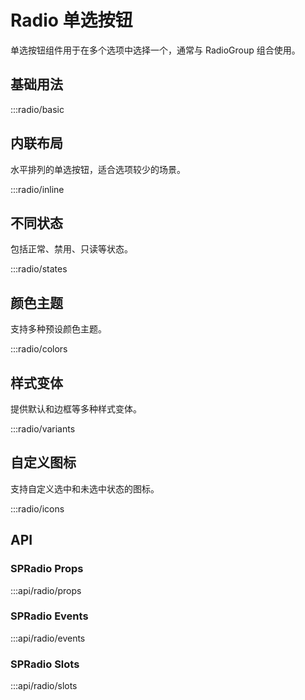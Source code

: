 # Radio 单选按钮

单选按钮组件用于在多个选项中选择一个，通常与 RadioGroup 组合使用。

## 基础用法

:::radio/basic

## 内联布局

水平排列的单选按钮，适合选项较少的场景。

:::radio/inline

## 不同状态

包括正常、禁用、只读等状态。

:::radio/states

## 颜色主题

支持多种预设颜色主题。

:::radio/colors

## 样式变体

提供默认和边框等多种样式变体。

:::radio/variants

## 自定义图标

支持自定义选中和未选中状态的图标。

:::radio/icons

## API

### SPRadio Props
:::api/radio/props

### SPRadio Events
:::api/radio/events

### SPRadio Slots
:::api/radio/slots
